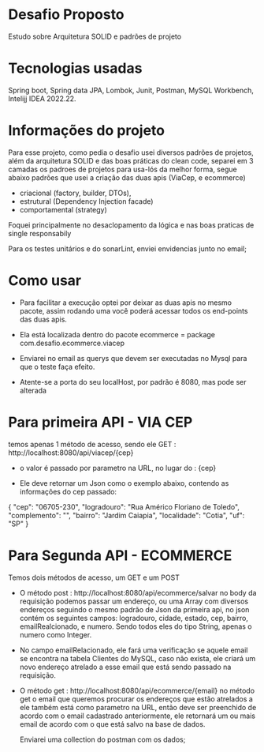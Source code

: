 # Desafio Proposto
Estudo sobre Arquitetura SOLID e padrões de projeto


# Tecnologias usadas
Spring boot,
Spring data JPA,
Lombok,
Junit,
Postman,
MySQL Workbench,
Intelijj IDEA 2022.22.

# Informações do projeto
Para esse projeto, como pedia o desafio usei diversos padrões de projetos, além da 
arquitetura SOLID e das boas práticas do clean code, separei em 3 camadas os padroes de projetos para usa-lós 
da melhor forma, segue abaixo padrões que usei a criação das duas apis (ViaCep, e ecommerce)
* criacional (factory, builder, DTOs),
* estrutural (Dependency Injection facade)
* comportamental (strategy)

Foquei principalmente no desaclopamento da lógica e nas boas praticas de single responsabily

Para os testes unitários e do sonarLint, enviei envidencias junto no email;

# Como usar 
* Para facilitar a execução optei por deixar as duas apis no mesmo pacote, assim rodando uma você poderá acessar todos 
os end-points das duas apis.

* Ela está localizada dentro do pacote ecommerce = package com.desafio.ecommerce.viacep

* Enviarei no email as querys que devem ser executadas no Mysql para que o teste faça efeito.

* Atente-se a porta do seu localHost, por padrão é 8080, mas pode ser alterada

# Para primeira API - VIA CEP
temos apenas 1 método de acesso, sendo ele GET :
http://localhost:8080/api/viacep/{cep}

* o valor é passado por parametro na URL, no lugar do : {cep}

* Ele deve retornar um Json como o exemplo abaixo, contendo as informações do cep passado:

{
    "cep": "06705-230",
    "logradouro": "Rua Américo Floriano de Toledo",
    "complemento": "",
    "bairro": "Jardim Caiapia",
    "localidade": "Cotia",
    "uf": "SP"
} 


# Para Segunda API - ECOMMERCE

  Temos dois métodos de acesso, um GET e um POST

  * O método post : http://localhost:8080/api/ecommerce/salvar
no body da requisição podemos passar um endereço, ou uma Array com diversos endereços
seguindo o mesmo padrão de Json da primeira api, no json contém os seguintes campos:
logradouro, cidade, estado, cep, bairro, emailRealcionado, e numero. Sendo todos eles do tipo
String, apenas o numero como Integer.

* No campo emailRelacionado, ele fará uma verificação se aquele email se encontra na tabela Clientes do MySQL,
caso não exista, ele criará um novo endereço atrelado a esse email que está sendo passado na requisição.

* O método get : http://localhost:8080/api/ecommerce/{email}
  no método get o email que queremos procurar os endereços que estão atrelados a ele
  também está como parametro na URL, então deve ser preenchido de acordo com o email cadastrado anteriormente,
  ele retornará um ou mais email de acordo com o que está salvo na base de dados.

  Enviarei uma collection do postman com os dados;








